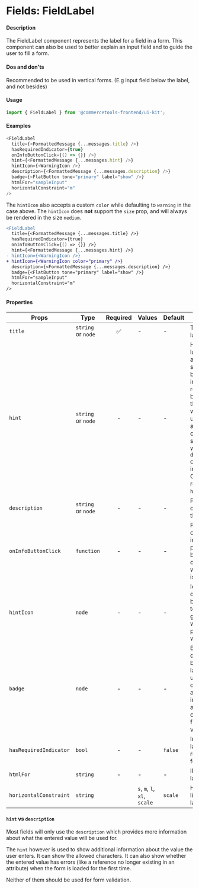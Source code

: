 # Fields: FieldLabel

#### Description

The FieldLabel component represents the label for a field in a form. This component can also be used to better explain an input field and to guide the user to fill a form.

#### Dos and don'ts

Recommended to be used in vertical forms. (E.g input field below the label, and not besides)

#### Usage

```js
import { FieldLabel } from '@commercetools-frontend/ui-kit';
```

#### Examples

```js
<FieldLabel
  title={<FormattedMessage {...messages.title} />}
  hasRequiredIndicator={true}
  onInfoButtonClick={() => {}} />}
  hint={<FormattedMessage {...messages.hint} />}
  hintIcon={<WarningIcon />}
  description={<FormattedMessage {...messages.description} />}
  badge={<FlatButton tone="primary" label="show" />}
  htmlFor="sampleInput"
  horizontalConstraint="m"
/>
```

The `hintIcon` also accepts a custom `color` while defaulting to `warning` in the case above. The `hintIcon` does **not** support the `size` prop, and will always be rendered in the size `medium`.

```diff
<FieldLabel
  title={<FormattedMessage {...messages.title} />}
  hasRequiredIndicator={true}
  onInfoButtonClick={() => {}} />}
  hint={<FormattedMessage {...messages.hint} />}
- hintIcon={<WarningIcon />}
+ hintIcon={<WarningIcon color="primary" />}
  description={<FormattedMessage {...messages.description} />}
  badge={<FlatButton tone="primary" label="show" />}
  htmlFor="sampleInput"
  horizontalConstraint="m"
/>
```

#### Properties

| Props                  | Type               | Required | Values                       | Default | Description                                                                                                                                                                                                                                                           |
| ---------------------- | ------------------ | :------: | ---------------------------- | ------- | --------------------------------------------------------------------------------------------------------------------------------------------------------------------------------------------------------------------------------------------------------------------- |
| `title`                | `string` or `node` |    ✅    | -                            | -       | Title of the label                                                                                                                                                                                                                                                    |
| `hint`                 | `string` or `node` |    -     | -                            | -       | Hint for the label. Provides a supplementary but important information regarding the behaviour of the input (e.g warn about uniqueness of a field, when it can only be set once), whereas `description` can describe it in more depth. Can also receive a `hintIcon`. |
| `description`          | `string` or `node` |    -     | -                            | -       | Provides a description for the title.                                                                                                                                                                                                                                 |
| `onInfoButtonClick`    | `function`         |    -     | -                            | -       | Function called when info button is pressed. Info button will only be visible when this prop is passed.                                                                                                                                                               |
| `hintIcon`             | `node`             |    -     | -                            | -       | Icon to be displayed beside the hint text. Will only get rendered when `hint` is passed as well.                                                                                                                                                                      |
| `badge`                | `node`             |    -     | -                            | -       | Badge to be displayed beside the label. Might be used to display additional information about the content of the field (E.g verified email)                                                                                                                           |
| `hasRequiredIndicator` | `bool`             |    -     | -                            | `false` | Indicates if the labeled field is required in a form                                                                                                                                                                                                                  |
| `htmlFor`              | `string`           |    -     | -                            | -       | ID of the labeled input                                                                                                                                                                                                                                               |
| `horizontalConstraint` | `string`           |          | `s`, `m`, `l`, `xl`, `scale` | `scale` | Horizontal size limit of the label.                                                                                                                                                                                                                                   |

#### `hint` vs `description`

Most fields will only use the `description` which provides more information about what the entered value will be used for.

The `hint` however is used to show additional information about the value the user enters. It can show the allowed characters. It can also show whether the entered value has errors (like a reference no longer existing in an attribute) when the form is loaded for the first time.

Neither of them should be used for form validation.
